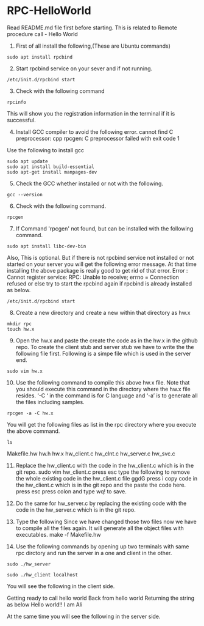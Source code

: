 # RPC-HelloWorld

Read README.md file first before starting. This is related to Remote procedure call - Hello World

1. First of all install the following,(These are Ubuntu commands)

```text
sudo apt install rpcbind
``` 

2. Start rpcbind service on your sever and if not running.
```text
/etc/init.d/rpcbind start
``` 

3. Check with the following command

```text
rpcinfo
``` 
This will show you the registration information in the terminal if it is successful.

4. Install GCC compiler to avoid the following error.
cannot find C preprocessor: cpp
rpcgen: C preprocessor failed with exit code 1

Use the following to install gcc
```text
sudo apt update
sudo apt install build-essential
sudo apt-get install manpages-dev
``` 
5. Check the GCC whether installed or not with the following.
```text
gcc --version
``` 

6. Check with the following command.
```text
rpcgen
``` 
7. If Command 'rpcgen' not found, but can be installed with the following command. 
```text
sudo apt install libc-dev-bin
``` 
Also, This is optional. But if there is not rpcbind service not installed or not started on your server you will get the following error message. At that time installing the above package is really good to get rid of that error.
Error : Cannot register service: RPC: Unable to receive; errno = Connection refused
or else try to start the rpcbind again if rpcbind is already installed as below.
```text
/etc/init.d/rpcbind start
``` 
8. Create a new directory and create a new within that directory as hw.x
```text
mkdir rpc
touch hw.x
``` 
9. Open the hw.x and paste the create the code as in the hw.x in the github repo. To create the client stub and server stub we have to write the the following file first. Following is a simpe file which is used in the server end.
```text
sudo vim hw.x
``` 
10. Use the following command to compile this above hw.x file. Note that you should execute this command in the directory where the hw.x file resides. ‘-C ‘ in the command is for C language and ‘-a’ is to generate all the files including samples.
```text
rpcgen -a -C hw.x
``` 
You will get the following files as list in the rpc directory where you execute the above command.
```text
ls
``` 
Makefile.hw  hw.h  hw.x  hw_client.c  hw_clnt.c  hw_server.c  hw_svc.c

11. Replace the hw_client.c with the code in the hw_client.c which is in the git repo.
sudo vim hw_client.c
press
esc
type the following to remove the whole existing code in the hw_client.c file
ggdG 
press i
copy code in the hw_client.c which is in the git repo and the  paste the code here.
press esc
press colon
and type 
wq! 
to save.

12. Do the same for hw_server.c by replacing the existing code with the code in the hw_server.c which is in the git repo.

13. Type the following Since we have changed those two files now we have to compile all the files again. It will generate all the object files with executables.
make -f Makefile.hw

14. Use the following commands by opening up two terminals with same rpc dirctory and run the server in a one and client in the other.
```text
sudo ./hw_server 
``` 

```text
sudo ./hw_client localhost
``` 
You will see the following in the client side.

Getting ready to call hello world
Back from hello world
Returning the string as below
Hello world!! I am Ali

At the same time you will see the following in the server side.



